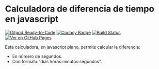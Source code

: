 # Calculadora de diferencia de tiempo en javascript

[![Gitpod Ready-to-Code](https://img.shields.io/badge/Gitpod-Ready--to--Code-blue?logo=gitpod)](https://gitpod.io/#https://github.com/ojgarciab/diferencia-de-tiempo-en-javascript)
[![Codacy Badge](https://api.codacy.com/project/badge/Grade/9b7a223bad0741c29d6aec2491acdb2c)](https://www.codacy.com/manual/ojgarciab/diferencia-de-tiempo-en-javascript)
[![Build Status](https://travis-ci.com/ojgarciab/diferencia-de-tiempo-en-javascript.svg?branch=master)](https://travis-ci.com/ojgarciab/diferencia-de-tiempo-en-javascript)
[![Ver en GitHub Pages](http://img.shields.io/badge/%F0%9F%8C%8D%20Enlace-Ver%20en%20GitHub%20Pages-blue)](https://ojgarciab.github.io/diferencia-de-tiempo-en-javascript/)

Esta calculadora, en javascript plano, permite calcular la diferencia:

  * En número de segundos.
  * Con formato "días horas:minutos:segundos".
